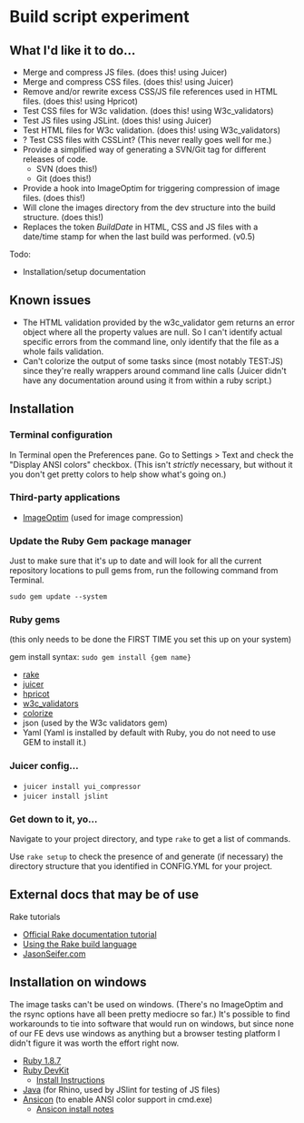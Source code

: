 # Build script experiment

## What I'd like it to do...

* Merge and compress JS files. (does this! using Juicer)
* Merge and compress CSS files. (does this! using Juicer)
* Remove and/or rewrite excess CSS/JS file references used in HTML files. (does this! using Hpricot)
* Test CSS files for W3c validation. (does this! using W3c_validators)
* Test JS files using JSLint. (does this! using Juicer)
* Test HTML files for W3c validation. (does this! using W3c_validators)
* ? Test CSS files with CSSLint? (This never really goes well for me.)
* Provide a simplified way of generating a SVN/Git tag for different releases of code.
  * SVN (does this!)
  * Git (does this!)
* Provide a hook into ImageOptim for triggering compression of image files. (does this!)
* Will clone the images directory from the dev structure into the build structure. (does this!)
* Replaces the token $BuildDate$ in HTML, CSS and JS files with a date/time stamp for when the last build was performed. (v0.5)

Todo: 

* Installation/setup documentation

## Known issues

* The HTML validation provided by the w3c_validator gem returns an error object where all the property values are null. So I can't identify actual specific errors from the command line, only identify that the file as a whole fails validation.
* Can't colorize the output of some tasks since (most notably TEST:JS) since they're really wrappers around command line calls (Juicer didn't have any documentation around using it from within a ruby script.)

## Installation

### Terminal configuration

In Terminal open the Preferences pane. Go to Settings > Text and check the "Display ANSI colors" checkbox. (This isn't _strictly_ necessary, but without it you don't get pretty colors to help show what's going on.)

### Third-party applications

* [ImageOptim](http://imageoptim.pornel.net/) (used for image compression)

### Update the Ruby Gem package manager

Just to make sure that it's up to date and will look for all the current repository locations to pull gems from, run the following command from Terminal. 

`sudo gem update --system`

### Ruby gems

(this only needs to be done the FIRST TIME you set this up on your system)

gem install syntax: `sudo gem install {gem name}`

* [rake](http://rubyrake.org/)
* [juicer](https://github.com/cjohansen/juicer)
* [hpricot](http://hpricot.com/)
* [w3c_validators](http://code.dunae.ca/w3c_validators/)
* [colorize](http://colorize.rubyforge.org/)
* json (used by the W3c validators gem)
* Yaml (Yaml is installed by default with Ruby, you do not need to use GEM to install it.)

### Juicer config... 

* `juicer install yui_compressor`
* `juicer install jslint`

### Get down to it, yo...

Navigate to your project directory, and type `rake` to get a list of commands.

Use `rake setup` to check the presence of and generate (if necessary) the directory structure that you identified in CONFIG.YML for your project.

## External docs that may be of use

Rake tutorials

* [Official Rake documentation tutorial](http://docs.rubyrake.org/tutorial/index.html)
* [Using the Rake build language](http://martinfowler.com/articles/rake.html)
* [JasonSeifer.com](http://jasonseifer.com/2010/04/06/rake-tutorial)

## Installation on windows

The image tasks can't be used on windows. (There's no ImageOptim and the rsync options have all been pretty mediocre so far.) It's possible to find workarounds to tie into software that would run on windows, but since none of our FE devs use windows as anything but a browser testing platform I didn't figure it was worth the effort right now. 

* [Ruby 1.8.7](http://rubyinstaller.org/downloads/)
* [Ruby DevKit](http://rubyinstaller.org/downloads/)
  * [Install Instructions](https://github.com/oneclick/rubyinstaller/wiki/Development-Kit)
* [Java](http://www.java.com/) (for Rhino, used by JSlint for testing of JS files)
* [Ansicon](http://adoxa.110mb.com/ansicon/index.html) (to enable ANSI color support in cmd.exe)
  * [Ansicon install notes](http://softkube.com/blog/ansi-command-line-colors-under-windows/)